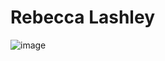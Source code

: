 # Rebecca Lashley

![image](https://github.com/rebeccalashley/ECE444-F2023-Assignment1/assets/60635262/67abd433-cf82-45ee-b522-5d5c64a56332)


